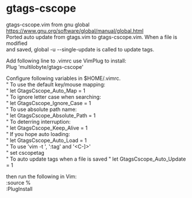 # gtags-cscope
gtags-cscope.vim from gnu global https://www.gnu.org/software/global/manual/global.html  
Ported auto update from gtags.vim to gtags-cscope.vim. When a file is modified  
and saved, global -u --single-update is called to update tags.  

Add following line to .vimrc use VimPlug to install:  
Plug 'multilobyte/gtags-cscope'  


Configure following variables in $HOME/.vimrc.  
" To use the default key/mouse mapping:  
"	let GtagsCscope_Auto_Map = 1  
" To ignore letter case when searching:  
"	let GtagsCscope_Ignore_Case = 1  
" To use absolute path name:  
" let GtagsCscope_Absolute_Path = 1  
" To deterring interruption:  
"	let GtagsCscope_Keep_Alive = 1  
" If you hope auto loading:  
"	let GtagsCscope_Auto_Load = 1  
" To use 'vim -t ', ':tag' and '<C-]>'  
"	set cscopetag  
" To auto update tags when a file is saved 
"       let GtagsCscope_Auto_Update = 1  
  
then run the following in Vim:  
:source %  
:PlugInstall  
